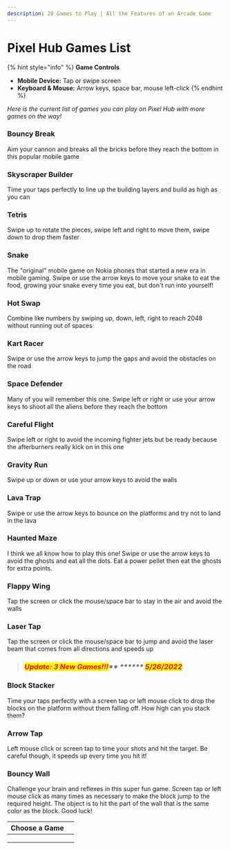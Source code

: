 ```yaml
---
description: 20 Games to Play | All the Features of an Arcade Game
---
```


# Pixel Hub Games List

{% hint style="info" %}
**Game Controls**

* **Mobile Device:** Tap or swipe screen
* **Keyboard & Mouse:** Arrow keys, space bar, mouse left-click
{% endhint %}

_Here is the current list of games you can play on Pixel Hub with more games on the way!_

### Bouncy Break

Aim your cannon and breaks all the bricks before they reach the bottom in this popular mobile game

### Skyscraper Builder

Time your taps perfectly to line up the building layers and build as high as you can

### Tetris

Swipe up to rotate the pieces, swipe left and right to move them, swipe down to drop them faster

### Snake

The "original" mobile game on Nokia phones that started a new era in mobile gaming.  Swipe or use the arrow keys to move your snake to eat the food, growing your snake every time you eat, but don't run into yourself!

### Hot Swap

Combine like numbers by swiping up, down, left, right to reach 2048 without running out of spaces

### Kart Racer

Swipe or use the arrow keys to jump the gaps and avoid the obstacles on the road

### Space Defender

Many of you will remember this one.  Swipe left or right or use your arrow keys to shoot all the aliens before they reach the bottom

### Careful Flight

Swipe left or right to avoid the incoming fighter jets but be ready because the afterburners really kick on in this one

### Gravity Run

Swipe up or down or use your arrow keys to avoid the walls

### Lava Trap

Swipe or use the arrow keys to bounce on the platforms and try not to land in the lava

### Haunted Maze

I think we all know how to play this one!  Swipe or use the arrow keys to avoid the ghosts and eat all the dots.  Eat a power pellet then eat the ghosts for extra points.

### Flappy Wing

Tap the screen or click the mouse/space bar to stay in the air and avoid the walls

### Laser Tap

Tap the screen or click the mouse/space bar to jump and avoid the laser beam that comes from all directions and speeds up

> ### _<mark style="color:red;">**Update: 3 New Games!!!**</mark>** ****** <mark style="color:red;">5/26/2022</mark>_

### Block Stacker

Time your taps perfectly with a screen tap or left mouse click to drop the blocks on the platform without them falling off.  How high can you stack them?

### Arrow Tap

Left mouse click or screen tap to time your shots and hit the target.  Be careful though, it speeds up every time you hit it!

### Bouncy Wall

Challenge your brain and reflexes in this super fun game.  Screen tap or left mouse click as many times as necessary to make the block jump to the required height.  The object is to hit the part of the wall that is the same color as the block.  Good luck!

<table><thead><tr><th data-type="select">Choose a Game</th><th></th></tr></thead><tbody><tr><td></td><td></td></tr><tr><td></td><td></td></tr><tr><td></td><td></td></tr></tbody></table>
